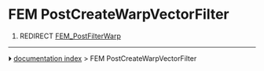 # FEM PostCreateWarpVectorFilter
1.  REDIRECT [FEM_PostFilterWarp](FEM_PostFilterWarp.md)



---
⏵ [documentation index](../README.md) > FEM PostCreateWarpVectorFilter
